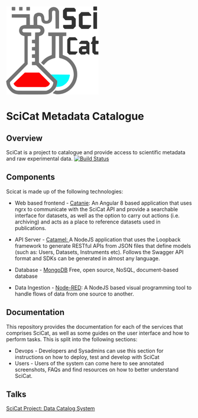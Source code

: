 ![SciCatLogo.png](SciCatLogo.png)

# SciCat Metadata Catalogue

## Overview

SciCat is a project to catalogue and provide access to scientific metadata and raw experimental data.
[![Build Status](https://travis-ci.org/SciCatProject/documentation.svg?branch=master)](https://travis-ci.org/SciCatProject/documentation)


## Components

Scicat is made up of the following technologies:

* Web based frontend - [Catanie](https://github.com/SciCatProject/catanie): An Angular 8 based application that uses ngrx to communicate with the SciCat API and provide a searchable interface for datasets, as well as the option to carry out actions \(i.e. archiving\) and acts as a place to reference datasets used in publications.

* API Server - [Catamel: ](https://github.com/SciCatProject/catamel)A NodeJS application that uses the Loopback framework to generate RESTful APIs from JSON files that define models \(such as: Users, Datasets, Instruments etc\). Follows the Swagger API format and SDKs can be generated in almost any language.

* Database - [MongoDB](https://www.mongodb.com/) Free, open source, NoSQL, document-based database

* Data Ingestion - [Node-RED](https://nodered.org/): A NodeJS based visual programming tool to handle flows of data from one source to another.

## Documentation

This repository provides the documentation for each of the services that comprises SciCat, as well as some guides on the user interface and how to perform tasks. This is split into the following sections:

* Devops - Developers and Sysadmins can use this section for instructions on how to deploy, test and develop with SciCat
* Users - Users of the system can come here to see annotated screenshots, FAQs and find resources on how to better understand SciCat.

## Talks

[SciCat Project: Data Catalog System](https://icatproject.org/wp-content/uploads/2017/12/ICAT_F2F_2017_PSI.pdf)



